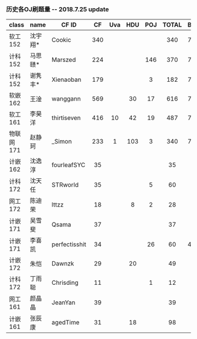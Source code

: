 ### 历史各OJ刷题量 -- 2018.7.25 update

| class     | name    | CF ID         |  CF  | Uva  | HDU  | POJ  | TOTAL | BONUS | OTHER |
| --------- | ------- | ------------- | :--: | :--: | :--: | :--: | :---: | ----- | ----- |
| 软工152   | 沈宇翔* | Cookic        | 340  |      |      |      |  340  | 77    |       |
| 计科152   | 马思赜* | Marszed       | 224  |      |      | 146  |  370  | 77    |       |
| 计科152   | 谢隽丰* | Xienaoban     | 179  |      |      |  3   |  182  | 77    |       |
| 软嵌162   | 王淦    | wanggann      | 569  |      |  30  |  17  |  616  | 77    |       |
| 软工161   | 李昊洋  | thirtiseven   | 416  |  10  |  42  |  19  |  487  | 77    |       |
| 物联网171 | 赵静珂  | _Simon        | 233  |  1   | 103  |  3   |  340  | 77    |       |
| 计嵌162   | 沈逸淳  | fourleafSYC   |  35  |      |      |      |  35   |       |       |
| 计科172   | 沈天任  | STRworld      |  35  |      |      |  5   |  60   |       | 20    |
| 网工172   | 陈迪荣  | lttzz         |  18  |      |  8   |  2   |  28   |       |       |
| 计嵌171   | 吴雪斐  | Qsama         |  37  |      |      |      |  37   |       |       |
| 计嵌171   | 李喜凯  | perfectisshit |  34  |      |      |  26  |  60   | 47    |       |
| 计嵌172   | 朱恺    | Dawnzk        |  29  |      |  20  |      |  49   |       |       |
| 计科172   | 丁雨聪  | Chrisding     |  11  |      |      |  1   |  12   |       |       |
| 网工161   | 颜晶晶  | JeanYan       |  39  |      |      |      |  39   |       |       |
| 计嵌161   | 张辰康  | agedTime      |  31  |      |  18  |      |  98   |       |       |